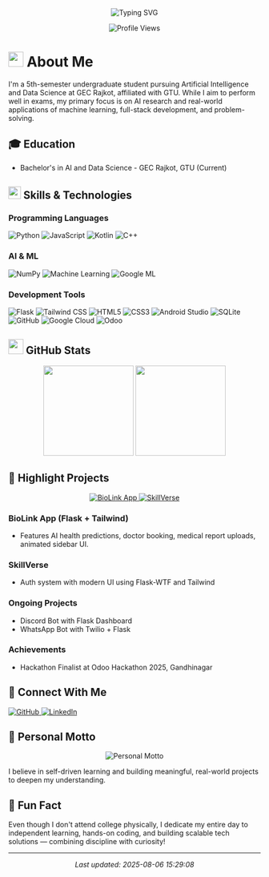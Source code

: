 <div align="center">
  <img src="https://readme-typing-svg.demolab.com?font=Fira+Code&size=32&duration=2800&pause=2000&color=A9FEF7&center=true&vCenter=true&width=940&lines=Hey%2C+I'm+Jay+Raychura+%F0%9F%91%8B;AI+and+Data+Science+Enthusiast;Full-Stack+Developer;Problem+Solver" alt="Typing SVG" />
</div>

<p align="center">
  <img src="https://komarev.com/ghpvc/?username=Jay1425&color=blue" alt="Profile Views" />
</p>

# <img src="https://media.giphy.com/media/hvRJCLFzcasrR4ia7z/giphy.gif" width="30px"/> About Me

I'm a 5th-semester undergraduate student pursuing Artificial Intelligence and Data Science at GEC Rajkot, affiliated with GTU. While I aim to perform well in exams, my primary focus is on AI research and real-world applications of machine learning, full-stack development, and problem-solving.

## 🎓 Education
- Bachelor's in AI and Data Science - GEC Rajkot, GTU (Current)

## <img src="https://media2.giphy.com/media/QssGEmpkyEOhBCb7e1/giphy.gif?cid=ecf05e47a0n3gi1bfqntqmob8g9aid1oyj2wr3ds3mg700bl&rid=giphy.gif" width="25"> Skills & Technologies

### Programming Languages
<p align="left">
  <img src="https://img.shields.io/badge/Python-3776AB?style=for-the-badge&logo=python&logoColor=white" alt="Python" />
  <img src="https://img.shields.io/badge/JavaScript-F7DF1E?style=for-the-badge&logo=javascript&logoColor=black" alt="JavaScript" />
  <img src="https://img.shields.io/badge/Kotlin-7F52FF?style=for-the-badge&logo=kotlin&logoColor=white" alt="Kotlin" />
  <img src="https://img.shields.io/badge/C++-00599C?style=for-the-badge&logo=cplusplus&logoColor=white" alt="C++" />
</p>

### AI & ML
<p align="left">
  <img src="https://img.shields.io/badge/NumPy-013243?style=for-the-badge&logo=numpy&logoColor=white" alt="NumPy" />
  <img src="https://img.shields.io/badge/Machine_Learning-FF6F00?style=for-the-badge&logo=tensorflow&logoColor=white" alt="Machine Learning" />
  <img src="https://img.shields.io/badge/Google_ML_Course-4285F4?style=for-the-badge&logo=google&logoColor=white" alt="Google ML" />
</p>

### Development Tools
<p align="left">
  <img src="https://img.shields.io/badge/Flask-000000?style=for-the-badge&logo=flask&logoColor=white" alt="Flask" />
  <img src="https://img.shields.io/badge/Tailwind_CSS-38B2AC?style=for-the-badge&logo=tailwind-css&logoColor=white" alt="Tailwind CSS" />
  <img src="https://img.shields.io/badge/HTML5-E34F26?style=for-the-badge&logo=html5&logoColor=white" alt="HTML5" />
  <img src="https://img.shields.io/badge/CSS3-1572B6?style=for-the-badge&logo=css3&logoColor=white" alt="CSS3" />
  <img src="https://img.shields.io/badge/Android_Studio-3DDC84?style=for-the-badge&logo=android-studio&logoColor=white" alt="Android Studio" />
  <img src="https://img.shields.io/badge/SQLite-003B57?style=for-the-badge&logo=sqlite&logoColor=white" alt="SQLite" />
  <img src="https://img.shields.io/badge/GitHub-181717?style=for-the-badge&logo=github&logoColor=white" alt="GitHub" />
  <img src="https://img.shields.io/badge/Google_Cloud-4285F4?style=for-the-badge&logo=google-cloud&logoColor=white" alt="Google Cloud" />
  <img src="https://img.shields.io/badge/Odoo-714B67?style=for-the-badge&logo=odoo&logoColor=white" alt="Odoo" />
</p>

## <img src="https://media.giphy.com/media/iY8CRBdQXODJSCERIr/giphy.gif" width="30px"> GitHub Stats

<div align="center">
  <img height="180em" src="https://github-readme-stats.vercel.app/api?username=Jay1425&show_icons=true&theme=tokyonight&include_all_commits=true&count_private=true"/>
  <img height="180em" src="https://github-readme-stats.vercel.app/api/top-langs/?username=Jay1425&layout=compact&langs_count=7&theme=tokyonight"/>
</div>

## 🚀 Highlight Projects

<div align="center">
  <a href="#">
    <img src="https://github-readme-stats.vercel.app/api/pin/?username=Jay1425&repo=bio-link&theme=tokyonight" alt="BioLink App" />
  </a>
  <a href="#">
    <img src="https://github-readme-stats.vercel.app/api/pin/?username=Jay1425&repo=SkillVerse&theme=tokyonight" alt="SkillVerse" />
  </a>
</div>

### BioLink App (Flask + Tailwind)
- Features AI health predictions, doctor booking, medical report uploads, animated sidebar UI.

### SkillVerse
- Auth system with modern UI using Flask-WTF and Tailwind

### Ongoing Projects
- Discord Bot with Flask Dashboard
- WhatsApp Bot with Twilio + Flask

### Achievements
- Hackathon Finalist at Odoo Hackathon 2025, Gandhinagar

## 🔗 Connect With Me
<p align="left">
  <a href="https://github.com/Jay1425">
    <img src="https://img.shields.io/badge/GitHub-100000?style=for-the-badge&logo=github&logoColor=white" alt="GitHub" />
  </a>
  <a href="https://linkedin.com/in/jayraychura">
    <img src="https://img.shields.io/badge/LinkedIn-0077B5?style=for-the-badge&logo=linkedin&logoColor=white" alt="LinkedIn" />
  </a>
</p>

## 🎯 Personal Motto
<div align="center">
  <img src="https://readme-typing-svg.demolab.com?font=Fira+Code&size=24&duration=2800&pause=2000&color=36BCF7FF&center=true&vCenter=true&width=940&lines=%22Learn+it.+Build+it.+Ship+it.+Repeat.%22" alt="Personal Motto" />
</div>

I believe in self-driven learning and building meaningful, real-world projects to deepen my understanding.

## 🧠 Fun Fact
Even though I don't attend college physically, I dedicate my entire day to independent learning, hands-on coding, and building scalable tech solutions — combining discipline with curiosity!

---
<div align="center">
  <i>Last updated: 2025-08-06 15:29:08</i>
</div>
